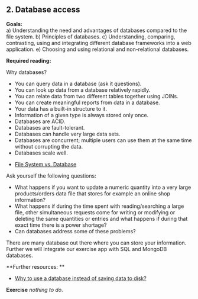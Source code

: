 ## 2. Database access

**Goals:**  
a) Understanding the need and advantages of databases compared to the file system.
b) Principles of databases.
c) Understanding, comparing, contrasting, using and integrating different database frameworks into a web application.
e) Choosing and using relational and non-relational databases.

**Required reading:**  

Why databases?
* You can query data in a database (ask it questions).
* You can look up data from a database relatively rapidly.
* You can relate data from two different tables together using JOINs.
* You can create meaningful reports from data in a database.
* Your data has a built-in structure to it.
* Information of a given type is always stored only once.
* Databases are ACID.
* Databases are fault-tolerant.
* Databases can handle very large data sets.
* Databases are concurrent; multiple users can use them at the same time without corrupting the data.
* Databases scale well.

- [File System vs. Database](https://dzone.com/articles/which-is-better-saving-files-in-database-or-in-fil)

Ask yourself the following questions:  
 - What happens if you want to update a numeric quantity into a very large products/orders data file that stores for example an online shop information?   
 - What happens if during the time spent with reading/searching a large file, other simultaneous requests come for writing or modifying or deleting the same quantities or entries and what happens if during that exact time there is a power shortage?   
 - Can databases address some of these problems?   

There are many database out there where you can store your information.    
Further we will integrate our exercise app with SQL and MongoDB databases.    

**Further resources: **

 - [Why to use a database instead of saving data to disk?](https://arstechnica.com/information-technology/2013/05/why-use-a-database-instead-of-just-saving-your-data-to-disk/)

**Exercise** *nothing to do*.
